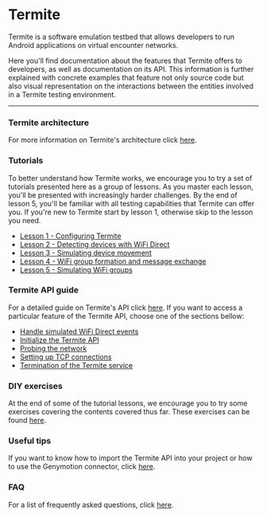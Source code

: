 # Termite
Termite is a software emulation testbed that allows developers to run Android applications on virtual encounter networks.

Here you'll find documentation about the features that Termite offers to developers, as well as documentation on its API.
This information is further explained with concrete examples that feature not only source code but also visual representation on the interactions between the entities involved in a Termite testing environment.

***

### Termite architecture
For more information on Termite's architecture click [here](https://etraudonun.github.io/termite/architecture.html).

### Tutorials
To better understand how Termite works, we encourage you to try a set of tutorials presented here as a group of lessons.
As you master each lesson, you'll be presented with increasingly harder challenges.
By the end of lesson 5, you'll be familiar with all testing capabilities that Termite can offer you.
If you're new to Termite start by lesson 1, otherwise skip to the lesson you need.

- [Lesson 1 - Configuring Termite](https://etraudonun.github.io/termite/wiki-docs/Termite-Configuration.html)
- [Lesson 2 - Detecting devices with WiFi Direct](https://etraudonun.github.io/termite/wiki-docs/Device-Detection.html)
- [Lesson 3 - Simulating device movement](https://etraudonun.github.io/termite/wiki-docs/Simulating-Movement.html)
- [Lesson 4 - WiFi group formation and message exchange](https://etraudonun.github.io/termite/wiki-docs/WiFi-Groups-&-Messages.html)
- [Lesson 5 - Simulating WiFi groups](https://etraudonun.github.io/termite/wiki-docs/Simulating-Groups.html)

### Termite API guide
For a detailed guide on Termite's API click [here](https://etraudonun.github.io/termite/wiki-docs/Termite-API-Guide.html). If you want to access a particular feature of the Termite API, choose one of the sections bellow:

- [Handle simulated WiFi Direct events](https://etraudonun.github.io/termite/wiki-docs/Simulated-WiFi-Events.html)
- [Initialize the Termite API](https://etraudonun.github.io/termite/wiki-docs/Initialize-API.html)
- [Probing the network](https://etraudonun.github.io/termite/wiki-docs/Network-Probing.html)
- [Setting up TCP connections](https://etraudonun.github.io/termite/wiki-docs/Setup-TCP-Connections.html)
- [Termination of the Termite service](https://etraudonun.github.io/termite/wiki-docs/Service-Termination.html)

### DIY exercises
At the end of some of the tutorial lessons, we encourage you to try some exercises covering the contents covered thus far. These exercises can be found [here](https://etraudonun.github.io/termite/wiki-docs/DIY.html).

### Useful tips
If you want to know how to import the Termite API into your project or how to use the Genymotion connector, click [here](https://etraudonun.github.io/termite/wiki-docs/Useful-Tips.html).

### FAQ
For a list of frequently asked questions, click [here](https://etraudonun.github.io/termite/wiki-docs/Faq.html).
